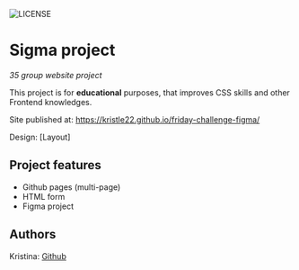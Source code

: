 ![LICENSE](https://img.shields.io/badge/license-MIT-blue.svg?style=flat-square)

# Sigma project

_35 group website project_

This project is for **educational** purposes, that improves CSS skills and other Frontend knowledges. 

Site published at: https://kristle22.github.io/friday-challenge-figma/

Design: [Layout]

## Project features

-   Github pages (multi-page)
-   HTML form
-  Figma project

## Authors

Kristina: [Github](https://github.com/Kristle22)